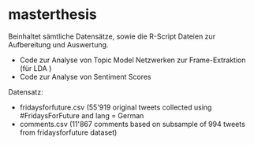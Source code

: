 # masterthesis

Beinhaltet sämtliche Datensätze, sowie die R-Script Dateien zur Aufbereitung und Auswertung.

- Code zur Analyse von Topic Model Netzwerken zur Frame-Extraktion (für LDA )
- Code zur Analyse von Sentiment Scores 

Datensatz:

- fridaysforfuture.csv (55'919 original tweets collected using #FridaysForFuture and lang = German
- comments.csv (11'867 comments based on subsample of 994 tweets from fridaysforfuture dataset)
